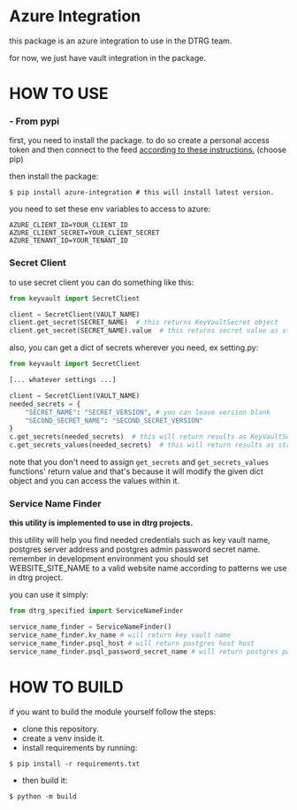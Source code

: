 # Azure Integration

this package is an azure integration to use in the DTRG team.

for now, we just have vault integration in the package.

# HOW TO USE
### - From pypi
first, you need to install the package. to do so create a personal access token and then connect to the feed [according to these instructions.](https://dev.azure.com/keyleadhealth/Klinik/_packaging?_a=connect&feed=azure-integration) (choose pip)

then install the package:
```shell
$ pip install azure-integration # this will install latest version.
```

you need to set these env variables to access to azure:
```shell
AZURE_CLIENT_ID=YOUR_CLIENT_ID
AZURE_CLIENT_SECRET=YOUR_CLIENT_SECRET
AZURE_TENANT_ID=YOUR_TENANT_ID
```

### Secret Client
to use secret client you can do something like this:
```python
from keyvault import SecretClient

client = SecretClient(VAULT_NAME)
client.get_secret(SECRET_NAME)  # this returns KeyVaultSecret object
client.get_secret(SECRET_NAME).value  # this returns secret value as string
```

also, you can get a dict of secrets wherever you need, ex setting.py:
```python
from keyvault import SecretClient

[... whatever settings ...]

client = SecretClient(VAULT_NAME)
needed_secrets = {
    "SECRET_NAME": "SECRET_VERSION", # you can leave version blank
    "SECOND_SECRET_NAME": "SECOND_SECRET_VERSION"
}
c.get_secrets(needed_secrets)  # this will return results as KeyVaultSecret
c.get_secrets_values(needed_secrets)  # this will return results as str
```
note that you don't need to assign `get_secrets` and `get_secrets_values` functions' return value and that's because it will modify the given dict object and you can access the values within it.

### Service Name Finder
__this utility is implemented to use in dtrg projects.__

this utility will help you find needed credentials such as key vault name, postgres server address and postgres admin password secret name.
remember in development environment you should set WEBSITE_SITE_NAME to a valid website name according to patterns we use in dtrg project.

you can use it simply:
```python
from dtrg_specified import ServiceNameFinder

service_name_finder = ServiceNameFinder()
service_name_finder.kv_name # will return key vault name
service_name_finder.psql_host # will return postgres host host
service_name_finder.psql_password_secret_name # will return postgres password secret name

```

# HOW TO BUILD
if you want to build the module yourself follow the steps:
- clone this repository.
- create a venv inside it.
- install requirements by running:
```shell
$ pip install -r requirements.txt
```
- then build it:
```shell
$ python -m build
```
